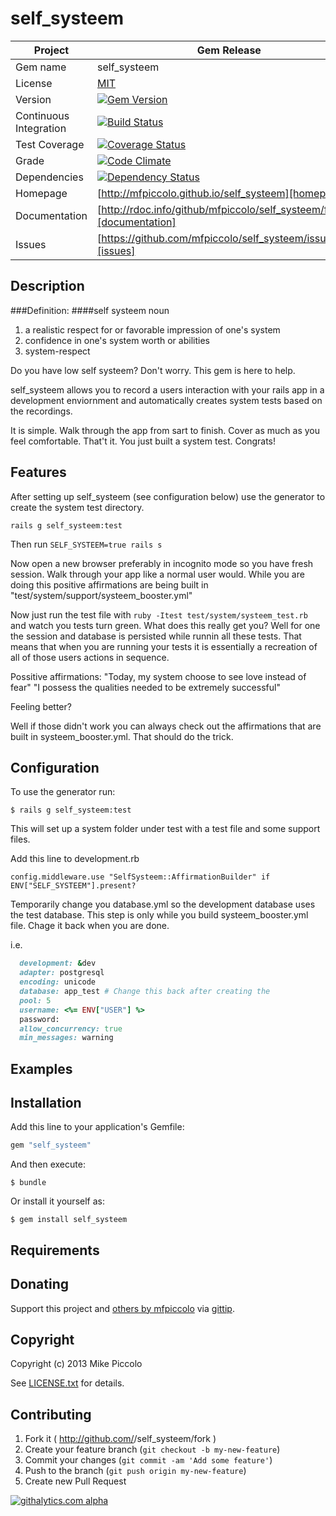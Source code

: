 self_systeem
============
| Project                 |  Gem Release      |
|------------------------ | ----------------- |
| Gem name                |  self_systeem      |
| License                 |  [MIT](LICENSE.txt)   |
| Version                 |  [![Gem Version](https://badge.fury.io/rb/self_systeem.png)](http://badge.fury.io/rb/self_systeem) |
| Continuous Integration  |  [![Build Status](https://travis-ci.org/mfpiccolo/self_systeem.png?branch=master)](https://travis-ci.org/mfpiccolo/self_systeem)
| Test Coverage           |  [![Coverage Status](https://coveralls.io/repos/mfpiccolo/self_systeem/badge.png?branch=master)](https://coveralls.io/r/mfpiccolo/self_systeem?branch=coveralls)
| Grade                   |  [![Code Climate](https://codeclimate.com/github/mfpiccolo/self_systeem.png)](https://codeclimate.com/github/mfpiccolo/self_systeem)
| Dependencies            |  [![Dependency Status](https://gemnasium.com/mfpiccolo/self_systeem.png)](https://gemnasium.com/mfpiccolo/self_systeem)
| Homepage                |  [http://mfpiccolo.github.io/self_systeem][homepage] |
| Documentation           |  [http://rdoc.info/github/mfpiccolo/self_systeem/frames][documentation] |
| Issues                  |  [https://github.com/mfpiccolo/self_systeem/issues][issues] |

## Description

###Definition:
####self systeem
noun
1. a realistic respect for or favorable impression of one's system
2. confidence in one's system worth or abilities
3. system-respect

Do you have low self systeem? Don't worry.  This gem is here to help.

self_systeem allows you to record a users interaction with your rails app in a
development enviornment and automatically creates system tests based on the
recordings.

It is simple.  Walk through the app from sart to finish.  Cover as much as you
feel comfortable.  That't it.  You just built a system test.  Congrats!

## Features

After setting up self_systeem (see configuration below) use the generator to create
the system test directory.

`rails g self_systeem:test`

Then run `SELF_SYSTEEM=true rails s`

Now open a new browser preferably in incognito mode so you have fresh session.
Walk through your app like a normal user would.  While you are doing this positive
affirmations are being built in "test/system/support/systeem_booster.yml"

Now just run the test file with `ruby -Itest test/system/systeem_test.rb` and watch
you tests turn green.  What does this really get you?  Well for one the session and
database is persisted while runnin all these tests.  That means that when you are running
your tests it is essentially a recreation of all of those users actions in sequence.

Possitive affirmations:
"Today, my system choose to see love instead of fear"
"I possess the qualities needed to be extremely successful"

Feeling better?

Well if those didn't work you can always check out the affirmations that are built
in systeem_booster.yml.  That should do the trick.

## Configuration

To use the generator run:

    $ rails g self_systeem:test

This will set up a system folder under test with a test file and some support files.

Add this line to development.rb

`config.middleware.use "SelfSysteem::AffirmationBuilder" if ENV["SELF_SYSTEEM"].present?`

Temporarily change you database.yml so the development database uses the test database.
This step is only while you build systeem_booster.yml file.  Chage it back when you are done.

i.e.
```ruby
  development: &dev
  adapter: postgresql
  encoding: unicode
  database: app_test # Change this back after creating the
  pool: 5
  username: <%= ENV["USER"] %>
  password:
  allow_concurrency: true
  min_messages: warning
```

## Examples


## Installation

Add this line to your application's Gemfile:

```ruby
gem "self_systeem"
```

And then execute:

    $ bundle

Or install it yourself as:

    $ gem install self_systeem

## Requirements

## Donating
Support this project and [others by mfpiccolo][gittip-mfpiccolo] via [gittip][gittip-mfpiccolo].

[gittip-mfpiccolo]: https://www.gittip.com/mfpiccolo/

## Copyright

Copyright (c) 2013 Mike Piccolo

See [LICENSE.txt](LICENSE.txt) for details.

## Contributing

1. Fork it ( http://github.com/<my-github-username>/self_systeem/fork )
2. Create your feature branch (`git checkout -b my-new-feature`)
3. Commit your changes (`git commit -am 'Add some feature'`)
4. Push to the branch (`git push origin my-new-feature`)
5. Create new Pull Request

[![githalytics.com alpha](https://cruel-carlota.pagodabox.com/3d22924e211bdc891d3ad124e085a595 "githalytics.com")](http://githalytics.com/mfpiccolo/self_systeem)

[license]: https://github.com/mfpiccolo/self_systeem/MIT-LICENSE
[homepage]: http://mfpiccolo.github.io/self_systeem
[documentation]: http://rdoc.info/github/mfpiccolo/self_systeem/frames
[issues]: https://github.com/mfpiccolo/self_systeem/issues


